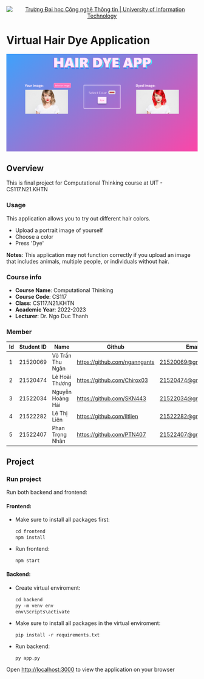 <p align="center">
  <a href="https://www.uit.edu.vn/" title="Trường Đại học Công nghệ Thông tin" style="border: none;">
    <img src="https://i.imgur.com/WmMnSRt.png" alt="Trường Đại học Công nghệ Thông tin | University of Information Technology">
  </a>
</p>

# Virtual Hair Dye Application

![Alt text](image.png)

## Overview

This is final project for Computational Thinking course at UIT - CS117.N21.KHTN

### Usage

This application allows you to try out different hair colors.

* Upload a portrait image of yourself
* Choose a color 
* Press 'Dye'

**Notes**: This application may not function correctly if you upload an image that includes animals, multiple people, or individuals without hair.


### Course info
* **Course Name**: Computational Thinking
* **Course Code**: CS117
* **Class**: CS117.N21.KHTN
* **Academic Year**: 2022-2023
* **Lecturer**: Dr. Ngo Duc Thanh
### Member
| **Id**   | **Student ID** |**Name**| **Github**| **Email** |
| ------ |-------------| ----------------------|-----------------------------------------------------|-------------------------
| 1      | 21520069      | Võ Trần Thu Ngân|https://github.com/nganngants|21520069@gm.uit.edu.vn   |
| 2      | 21520474      | Lê Hoài Thương|https://github.com/Chirox03|21520474@gm.uit.edu.vn   |
| 3      | 21522034      | Nguyễn Hoàng Hải|https://github.com/SKN443 |21522034@gm.uit.edu.vn   |
| 4      | 21522282      | Lê Thị Liên |https://github.com/lltlien  |21522282@gm.uit.edu.vn   |
| 5      | 21522407      | Phan Trọng Nhân | https://github.com/PTN407 |21522407@gm.uit.edu.vn   |

## Project

### Run project
Run both backend and frontend:

#### Frontend:

* Make sure to install all packages first:
    ```
    cd frontend
    npm install
    ```

* Run frontend:
    ```
    npm start
    ```

#### Backend:
* Create virtual enviroment:
    ```
    cd backend
    py -m venv env
    env\Scripts\activate
    ```
* Make sure to install all packages in the virtual enviroment:

    ```
    pip install -r requirements.txt
    ```
* Run backend:
    ```
    py app.py
    ```
Open [http://localhost:3000](http://localhost:3000) to view the application on your browser
